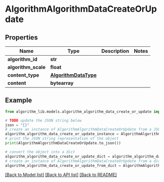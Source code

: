 # AlgorithmAlgorithmDataCreateOrUpdate


## Properties

Name | Type | Description | Notes
------------ | ------------- | ------------- | -------------
**algorithm_id** | **str** |  | 
**algorithm_scale** | **float** |  | 
**content_type** | [**AlgorithmDataType**](AlgorithmDataType.md) |  | 
**content** | **bytearray** |  | 

## Example

```python
from algorithm_lib.models.algorithm_algorithm_data_create_or_update import AlgorithmAlgorithmDataCreateOrUpdate

# TODO update the JSON string below
json = "{}"
# create an instance of AlgorithmAlgorithmDataCreateOrUpdate from a JSON string
algorithm_algorithm_data_create_or_update_instance = AlgorithmAlgorithmDataCreateOrUpdate.from_json(json)
# print the JSON string representation of the object
print(AlgorithmAlgorithmDataCreateOrUpdate.to_json())

# convert the object into a dict
algorithm_algorithm_data_create_or_update_dict = algorithm_algorithm_data_create_or_update_instance.to_dict()
# create an instance of AlgorithmAlgorithmDataCreateOrUpdate from a dict
algorithm_algorithm_data_create_or_update_from_dict = AlgorithmAlgorithmDataCreateOrUpdate.from_dict(algorithm_algorithm_data_create_or_update_dict)
```
[[Back to Model list]](../README.md#documentation-for-models) [[Back to API list]](../README.md#documentation-for-api-endpoints) [[Back to README]](../README.md)


